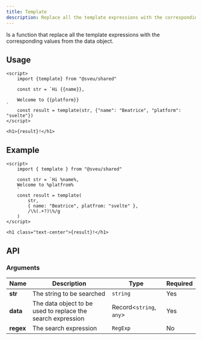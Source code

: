 ```yaml
---
title: Template
description: Replace all the template expressions with the corresponding values from the data object.
---
```


<script>
    import Meta from "$components/meta.svelte"
</script>

<Meta />

Is a function that replace all the template expressions with the corresponding values from the data object.

## Usage

```svelte
<script>
    import {template} from "@sveu/shared"

    const str = `Hi {{name}},

    Welcome to {{platform}}
`
    const result = template(str, {"name": "Beatrice", "platform": "svelte"})
</script>

<h1>{result}!</h1>
```

## Example

```svelte live ln
<script>
    import { template } from "@sveu/shared"

    const str = `Hi %name%,
    Welcome to %platfrom%
    `
    const result = template(
        str,
        { name: "Beatrice", platfrom: "svelte" },
        /\%(.+?)\%/g
    )
</script>

<h1 class="text-center">{result}!</h1>
```

## API

### Arguments

| Name      | Description                                                 | Type             | Required |
| --------- | ----------------------------------------------------------- | ---------------- | -------- |
| **str**   | The string to be searched                                   | `string`         | Yes      |
| **data**  | The data object to be used to replace the search expression | Record<`string`, `any`> | Yes|
| **regex** | The search expression                                       | `RegExp`         | No       |
